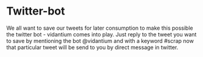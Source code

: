# Twitter-bot
We all want to save our tweets for later consumption to make this possible the twitter bot - vidantium comes into play. Just reply to the tweet you want to save by mentioning the bot @vidantium and with a keyword #scrap now that particular tweet will be send to you by direct message in twitter.
